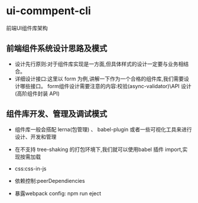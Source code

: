# ui-commpent-cli
前端UI组件库架构

## 前端组件系统设计思路及模式
- 设计先行原则:对于组件库实现是一方面,但具体样式的设计一定要与业务相结合。
- 详细设计接口:这里以 form 为例,讲解一下作为一个合格的组件库,我们需要设计哪些接口。
  form组件设计需要注意的内容:校验(async-validator)\API 设计(高阶组件封装 API)
## 组件库开发、管理及调试模式
- 组件库一般会搭配 lerna(包管理) 、 babel-plugin 或者一些可视化工具来进行设计、开发和管理

- 在不支持 tree-shaking 的打包环境下,我们就可以使用babel 插件 import,实现按需加载

- css:css-in-js

- 依赖控制:peerDependiencies

- 暴露webpack config: npm run eject